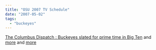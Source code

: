 ```yaml
---
title: "OSU 2007 TV Schedule"
date: "2007-05-02"
tags: 
  - "buckeyes"
---
```


[The Columbus Dispatch : Buckeyes slated for prime time in Big Ten](http://www.dispatch.com/dispatch/content/sports/stories/2007/05/01/osu_schedule0501.html "The Columbus Dispatch : Buckeyes slated for prime time in Big Ten") and [more](http://www.dispatch.com/dispatch/content/sports/stories/2007/05/02/osufb_night02.ART_ART_05-02-07_C2_9O6IKAJ.html) and [more](http://www.dispatch.com/dispatch/content/sports/stories/2007/05/02/osu_sked02_ART_05-02-07_C2_9O6IKAL.html)
